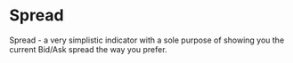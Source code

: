# Spread
Spread - a very simplistic indicator with a sole purpose of showing you the current Bid/Ask spread the way you prefer.
